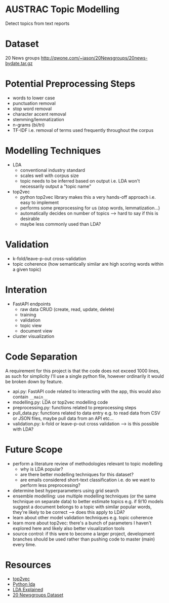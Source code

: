 # AUSTRAC Topic Modelling
Detect topics from text reports

# Dataset
20 News groups
http://qwone.com/~jason/20Newsgroups/20news-bydate.tar.gz

# Potential Preprocessing Steps
- words to lower case
- punctuation removal
- stop word removal
- character accent removal
- stemming/lemmatization
- n-grams (bi/tri)
- TF-IDF i.e. removal of terms used frequently throughout the corpus

# Modelling Techniques
- LDA
  - conventional industry standard
  - scales well with corpus size
  - topic needs to be inferred based on output i.e. LDA won't necessarily output a "topic name"
- top2vec
  - python top2vec library makes this a very hands-off approach i.e. easy to implement
  - performs some preprocessing for us (stop words, lemmatization...)
  - automatically decides on number of topics --> hard to say if this is desirable
  - maybe less commonly used than LDA?

# Validation
- k-fold/leave-p-out cross-validation
- topic coherence (how semantically similar are high scoring words within a given topic)

# Interation
- FastAPI endpoints
  - raw data CRUD (create, read, update, delete)
  - training
  - validation
  - topic view
  - document view
- cluster visualization

# Code Separation
A requirement for this project is that the code does not exceed 1000 lines, as such for simplicity I'll use a single python file, however ordinarily it would be broken down by feature.
- api.py: FastAPI code related to interacting with the app, this would also contain `__main__`
- modelling.py: LDA or top2vec modelling code
- preprocessing.py: functions related to preprocessing steps
- pull_data.py: functions related to data entry e.g. to read data from CSV or JSON files, maybe pull data from an API etc...
- validation.py: k-fold or leave-p-out cross validation --> is this possible with LDA?

# Future Scope
- perform a literature review of methodologies relevant to topic modelling
  - why is LDA popular?
  - are there better modelling techniques for this dataset?
  - are emails considered short-text classification i.e. do we want to perform less preprocessing?
- determine best hyperparameters using grid search
- ensemble modelling: use multiple modelling techniques (or the same technique on separate data) to better estimate topics e.g. if 9/10 models suggest a document belongs to a topic with similar popular words, they're likely to be correct --> does this apply to LDA?
- learn about other model validation techniques e.g. topic coherence
- learn more about top2vec: there's a bunch of parameters I haven't explored here and likely also better visualization tools
- source control: if this were to become a larger project, development branches should be used rather than pushing code to master (main) every time.

# Resources
- [top2vec](https://www.youtube.com/watch?v=bEaxKSQ4Av8)
- [Python lda](https://www.youtube.com/playlist?list=PL2VXyKi-KpYttggRATQVmgFcQst3z6OlX)
- [LDA Explained](https://www.youtube.com/playlist?list=PLs8w1Cdi-zvYskDS2icIItfZgxclApVLv)
- [20 Newsgroups Dataset](http://qwone.com/~jason/20Newsgroups)